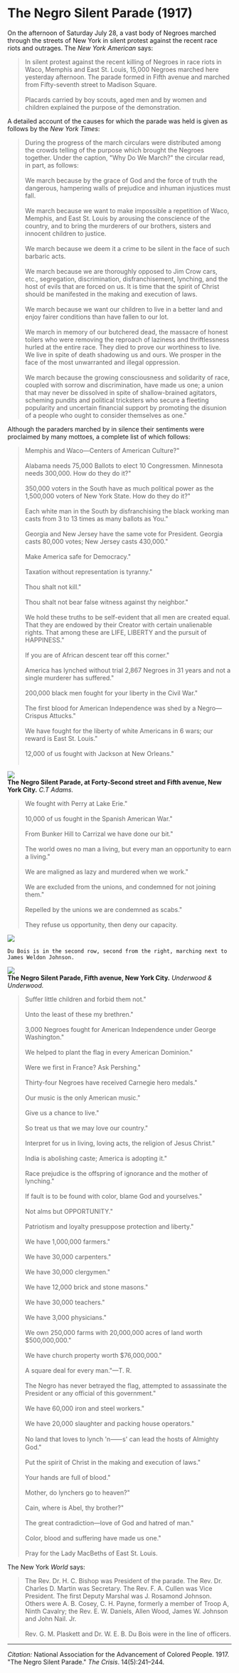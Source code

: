 <!--
title:   The Negro Silent Parade
author:  National Association for the Advancement of Colored People
journal: The Crisis
year:    1917
volume:  14
issue:   5
pages:   241-244
-->
# The Negro Silent Parade (1917)

On the afternoon of Saturday July 28, a vast body of Negroes marched through the streets of New York in silent protest against the recent race riots and outrages. The *New York American* says:

> In silent protest against the recent killing of Negroes in race riots in Waco, Memphis and East St. Louis, 15,000 Negroes marched here yesterday afternoon. The parade formed in Fifth avenue and marched from Fifty-seventh street to Madison Square.   
> &nbsp;  
> Placards carried by boy scouts, aged men and by women and children explained the purpose of the demonstration.

A detailed account of the causes for which the parade was held is given as follows by the *New York Times*:     

> During the progress of the march circulars were distributed among the crowds telling of the purpose which brought the Negroes together. Under the caption, "Why Do We March?" the circular read, in part, as follows:    
> &nbsp;  
> We march because by the grace of God and the force of truth the dangerous, hampering walls of prejudice and inhuman injustices must fall.   
> &nbsp;   
> We march because we want to make impossible a repetition of Waco, Memphis, and East St. Louis by arousing the conscience of the country, and to bring the murderers of our brothers, sisters and innocent children to justice.      
> &nbsp;   
> We march because we deem it a crime to be silent in the face of such barbaric acts.   
> &nbsp;  
> We march because we are thoroughly opposed to Jim Crow cars, etc., segregation, discrimination, disfranchisement, lynching, and the host of evils that are forced on us. It is time that the spirit of Christ should be manifested in the making and execution of laws.    
> &nbsp;  
> We march because we want our children to live in a better land and enjoy fairer conditions than have fallen to our lot.    
> &nbsp;    
> We march in memory of our butchered dead, the massacre of honest toilers who were removing the reproach of laziness and thriftlessness hurled at the entire race. They died to prove our worthiness to live. We live in spite of death shadowing us and ours. We prosper in the face of the most unwarranted and illegal oppression.    
> &nbsp;  
> We march because the growing consciousness and solidarity of race, coupled with sorrow and discrimination, have made us one; a union that may never be dissolved in spite of shallow-brained agitators, scheming pundits and political tricksters who secure a fleeting popularity and uncertain financial support by promoting the disunion of a people who ought to consider themselves as one."   

Although the paraders marched by in silence their sentiments were proclaimed by many mottoes, a complete list of which follows:

> Memphis and Waco—Centers of American Culture?"   
> &nbsp;     
> Alabama needs 75,000 Ballots to elect 10 Congressmen. Minnesota needs 300,000. How do they do it?"     
> &nbsp;     
> 350,000 voters in the South have as much political power as the 1,500,000 voters of New York State. How do they do it?"     
> &nbsp;     
> Each white man in the South by disfranchising the black working man casts from 3 to 13 times as many ballots as You."      
> &nbsp;     
> Georgia and New Jersey have the same vote for President. Georgia casts 80,000 votes; New Jersey casts 430,000."      
> &nbsp;     
> Make America safe for Democracy."      
> &nbsp;     
> Taxation without representation is tyranny."      
> &nbsp;     
> Thou shalt not kill."      
> &nbsp;     
> Thou shalt not bear false witness against thy neighbor."      
> &nbsp;     
> We hold these truths to be self-evident that all men are created equal. That they are endowed by their Creator with certain unalienable rights. That among these are LIFE, LIBERTY and the pursuit of HAPPINESS."      
> &nbsp;     
> If you are of African descent tear off this corner."      
> &nbsp;     
> America has lynched without trial 2,867 Negroes in 31 years and not a single murderer has suffered."       
> &nbsp;     
> 200,000 black men fought for your liberty in the Civil War."        
> &nbsp;     
> The first blood for American Independence was shed by a Negro—Crispus Attucks."        
> &nbsp;     
> We have fought for the liberty of white Americans in 6 wars; our reward is East St. Louis."       
> &nbsp;     
> 12,000 of us fought with Jackson at New Orleans."   
> &nbsp;

![](../../../Images/nsp_1.jpg)  
**The Negro Silent Parade, at Forty-Second street and Fifth avenue, New York City.**  *C.T Adams.*

> We fought with Perry at Lake Erie."        
> &nbsp;     
> 10,000 of us fought in the Spanish American War."        
> &nbsp;     
> From Bunker Hill to Carrizal we have done our bit."        
> &nbsp;     
> The world owes no man a living, but every man an opportunity to earn a living."        
> &nbsp;     
> We are maligned as lazy and murdered when we work."        
> &nbsp;     
> We are excluded from the unions, and condemned for not joining them."        
> &nbsp;     
> Repelled by the unions we are condemned as scabs."        
> &nbsp;     
> They refuse us opportunity, then deny our capacity.
> &nbsp;

![](../../../Images/nsp_2.jpg)   
```{margin}
Du Bois is in the second row, second from the right, marching next to James Weldon Johnson.
```
![](../../../Images/nsp_3.jpg)    
**The Negro Silent Parade, Fifth avenue, New York City.**  *Underwood & Underwood.*

> Suffer little children and forbid them not."       
> &nbsp;     
> Unto the least of these my brethren."       
> &nbsp;     
> 3,000 Negroes fought for American Independence under George Washington."       
> &nbsp;     
> We helped to plant the flag in every American Dominion."       
> &nbsp;     
> Were we first in France? Ask Pershing."        
> &nbsp;     
> Thirty-four Negroes have received Carnegie hero medals."        
> &nbsp;     
> Our music is the only American music."        
> &nbsp;     
> Give us a chance to live."        
> &nbsp;     
> So treat us that we may love our country."        
> &nbsp;     
> Interpret for us in living, loving acts, the religion of Jesus Christ."        
> &nbsp;     
> India is abolishing caste; America is adopting it."        
> &nbsp;     
> Race prejudice is the offspring of ignorance and the mother of lynching."        
> &nbsp;     
> If fault is to be found with color, blame God and yourselves."        
> &nbsp;     
> Not alms but OPPORTUNITY."        
> &nbsp;     
> Patriotism and loyalty presuppose protection and liberty."        
> &nbsp;     
> We have 1,000,000 farmers."        
> &nbsp;     
> We have 30,000 carpenters."        
> &nbsp;     
> We have 30,000 clergymen."        
> &nbsp;     
> We have 12,000 brick and stone masons."        
> &nbsp;     
> We have 30,000 teachers."        
> &nbsp;     
> We have 3,000 physicians."        
> &nbsp;     
> We own 250,000 farms with 20,000,000 acres of land worth $500,000,000."        
> &nbsp;     
> We have church property worth $76,000,000."   
> &nbsp;     
> A square deal for every man."—T. R.        
> &nbsp;     
> The Negro has never betrayed the flag, attempted to assassinate the President or any official of this government."        
> &nbsp;     
> We have 60,000 iron and steel workers."    
> &nbsp;     
> We have 20,000 slaughter and packing house operators."        
> &nbsp;     
> No land that loves to lynch 'n&#11834;s' can lead the hosts of Almighty God."     
> &nbsp;     
> Put the spirit of Christ in the making and execution of laws."     
> &nbsp;     
> Your hands are full of blood."     
> &nbsp;     
> Mother, do lynchers go to heaven?"       
> &nbsp;     
> Cain, where is Abel, thy brother?"       
> &nbsp;     
> The great contradiction—love of God and hatred of man."       
> &nbsp;     
> Color, blood and suffering have made us one."        
> &nbsp;     
> Pray for the Lady MacBeths of East St. Louis.

The New York *World* says:

> The Rev. Dr. H. C. Bishop was President of the parade. The Rev. Dr. Charles D. Martin was Secretary. The Rev. F. A. Cullen was Vice President. The first Deputy Marshal was J. Rosamond Johnson. Others were A. B. Cosey, C. H. Payne, formerly a member of Troop A, Ninth Cavalry; the Rev. E. W. Daniels, Allen Wood, James W. Johnson and John Nail. Jr.        
> &nbsp;     
> Rev. G. M. Plaskett and Dr. W. E. B. Du Bois were in the line of officers.

______________
*Citation:* National Association for the Advancement of Colored People. 1917. "The Negro Silent Parade." *The Crisis*. 14(5):241&ndash;244.
